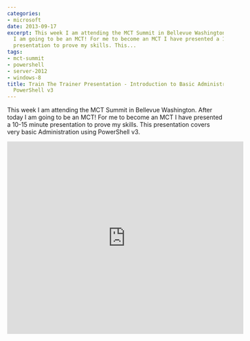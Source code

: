 ```yaml
---
categories:
- microsoft
date: 2013-09-17
excerpt: This week I am attending the MCT Summit in Bellevue Washington. After today
  I am going to be an MCT! For me to become an MCT I have presented a 10-15 minute
  presentation to prove my skills. This...
tags:
- mct-summit
- powershell
- server-2012
- windows-8
title: Train The Trainer Presentation - Introduction to Basic Administration with
  PowerShell v3
---
```


This week I am attending the MCT Summit in Bellevue Washington. After today I am going to be an MCT! For me to become an MCT I have presented a 10-15 minute presentation to prove my skills. This presentation covers very basic Administration using PowerShell v3.

<iframe width="550" height="447" src="https://skydrive.live.com/embed?cid=9CE6817C08D7DE07&amp;resid=9CE6817C08D7DE07%212933&amp;authkey=ANY2PGmEhfYV05A&amp;em=2" frameborder="0" scrolling="no"></iframe>